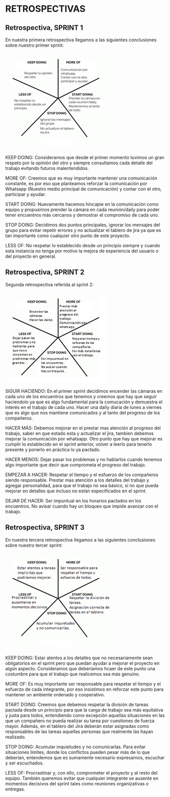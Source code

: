 # RETROSPECTIVAS

## Retrospectiva, SPRINT 1

En nuestra primera retrospectiva llegamos a las siguientes conclusiones sobre nuestro primer sprint:

![starfish retrospective](./avalanna/public/img/starfishRetrospective.png)


KEEP DOING: Consideramos que desde el primer momento tuvimos un gran respeto por la opinión del otro y siempre consultamos cada detalle del trabajo evitando futuros malentendidos.

MORE OF: Creemos que es muy importante mantener una comunicación constante, es por eso que planteamos reforzar la comunicación por Whatsapp (Nuestro medio principal de comunicación) y contar con el otro, participar y ayudar.

START DOING: Nuevamente hacemos hincapie en la comunicación como equipo y propusimos prender la cámara en cada reunión/daily para poder tener encuentros más cercanos y demostrar el compromiso de cada uno.

STOP DOING: Decidimos dos puntos principales, ignorar los mensajes del grupo para evitar repetir errores y no actualizar el tablero de jira ya que es tan importante como cualquier otro punto de este proyecto.

LESS OF: No respetar lo establecido desde un principio siempre y cuando esta instancia no tenga por motivo la mejora de experiencia del usuario o del proyecto en general.



## Retrospectiva, SPRINT 2

Segunda retrospectiva referida al sprint 2:

![starfish retrospective](./avalanna/public/img/starfishRetrospective2.png)



SIGUIR HACIENDO: En el primer sprint decidimos encender las cámaras en cada uno de los encuentros que tenemos y creemos que hay que seguir haciendolo ya que es algo fundamental para la comucación y demuestra el interés en el trabajo de cada uno.
Hacer una daily diaria de lunes a viernes que es algo que nos mantiene comunicados y al tanto del progreso de los compañeros.

HACER MÁS: Debemos mejorar en el prestar mas atención al progreso del trabajo, saber en que estado esta y actualizar el jira, tambien debemos mejorar la comunicación por whatsapp.
Otro punto que hay que mejorar es cumplir lo establecido en el sprint anterior, volver a leerlo para tenerlo presente y ponerlo en práctica lo ya pactado.

HACER MENOS: Dejar pasar los problemas y no hablarlos cuando tenemos algo importante que decir que comprometa el progreso del trabajo. 

EMPEZAR A HACER: Respetar el tiempo y el esfuerzo de los compañeros siendo responsable.
Prestar mas atención a los detalles del trabajo y agregar personalidad, para que el trabajo no sea básico, si no que pueda mejorar en detalles que incluso no están especificados en el sprint.

DEJAR DE HACER: Ser impuntual en los horarios pactados en los encuentros. 
No avisar cuando hay un bloqueo que impide avanzar con el trabajo.




## Retrospectiva, SPRINT 3

En nuestra tercera retrospectiva llegamos a las siguientes conclusiones sobre nuestro tercer sprint:

![starfish retrospective](./avalanna/public/img/starfishRetrospective3.png)


KEEP DOING: Estar atentos a los detalles que no necesariamente sean obligatorios en el sprint pero que puedan ayudar a mejorar el proyecto en algún aspecto. Consideramos que deberíamos hcaer de este punto una costumbre para que el trabajo que realicemos sea más genuino.

MORE OF: Es muy importante ser responsable para respetar el tiempo y el esfuerzo de cada integrante, por eso insistimos en reforzar este punto para mantener un ambiente ordenado y cooperativo.

START DOING: Creemos que debemos respetar la división de tareas pactada desde un principio para que la carga de trabajo sea más equitativa y justa para todos, entendiendo como excepción aquellas situaciones en las que un compañero no pueda realizar su tarea por cuestiones de fuerza mayor. Además, en el tablero del Jira deberán estar asignadas como responsables de las tareas aquellas personas que realmente las hayan realizado.

STOP DOING: Acumular inquietudes y no comunicarlas. Para evitar situaciones limites, donde los conflictos pueden pesar más de lo que deberían, entendemos que es sumamente necesario expresarnos, escuchar y ser escuchados.

LESS OF: Procrastinar y, con ello, comprometer el proyecto y al resto del equipo. También queremos evitar que cualquier integrante se ausente en momentos decisivos del sprint tales como reuniones organizativas o entregas.